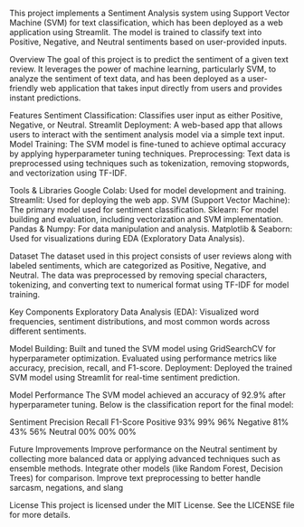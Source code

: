 This project implements a Sentiment Analysis system using Support Vector Machine (SVM) for text classification, which has been deployed as a web application using Streamlit. The model is trained to classify text into Positive, Negative, and Neutral sentiments based on user-provided inputs.

Overview The goal of this project is to predict the sentiment of a given text review. It leverages the power of machine learning, particularly SVM, to analyze the sentiment of text data, and has been deployed as a user-friendly web application that takes input directly from users and provides instant predictions.

Features Sentiment Classification: Classifies user input as either Positive, Negative, or Neutral. Streamlit Deployment: A web-based app that allows users to interact with the sentiment analysis model via a simple text input. Model Training: The SVM model is fine-tuned to achieve optimal accuracy by applying hyperparameter tuning techniques. Preprocessing: Text data is preprocessed using techniques such as tokenization, removing stopwords, and vectorization using TF-IDF.

Tools & Libraries Google Colab: Used for model development and training. Streamlit: Used for deploying the web app. SVM (Support Vector Machine): The primary model used for sentiment classification. Sklearn: For model building and evaluation, including vectorization and SVM implementation. Pandas & Numpy: For data manipulation and analysis. Matplotlib & Seaborn: Used for visualizations during EDA (Exploratory Data Analysis).

Dataset The dataset used in this project consists of user reviews along with labeled sentiments, which are categorized as Positive, Negative, and Neutral. The data was preprocessed by removing special characters, tokenizing, and converting text to numerical format using TF-IDF for model training.

Key Components Exploratory Data Analysis (EDA): Visualized word frequencies, sentiment distributions, and most common words across different sentiments.

Model Building: Built and tuned the SVM model using GridSearchCV for hyperparameter optimization. Evaluated using performance metrics like accuracy, precision, recall, and F1-score. Deployment: Deployed the trained SVM model using Streamlit for real-time sentiment prediction.

Model Performance The SVM model achieved an accuracy of 92.9% after hyperparameter tuning. Below is the classification report for the final model:

Sentiment Precision Recall F1-Score Positive 93% 99% 96% Negative 81% 43% 56% Neutral 00% 00% 00%

Future Improvements Improve performance on the Neutral sentiment by collecting more balanced data or applying advanced techniques such as ensemble methods. Integrate other models (like Random Forest, Decision Trees) for comparison. Improve text preprocessing to better handle sarcasm, negations, and slang

License This project is licensed under the MIT License. See the LICENSE file for more details.
